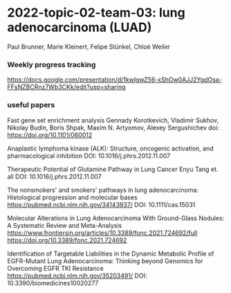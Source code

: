 # 2022-topic-02-team-03: lung adenocarcinoma (LUAD)

Paul Brunner, Marie Kleinert, Felipe Stünkel, Chloé Weiler

### Weekly progress tracking
https://docs.google.com/presentation/d/1kwlgwZ56-xShOw0AJJ2YgdOsa-FFsNZBCRnz7Wb3CKk/edit?usp=sharing

### useful papers
Fast gene set enrichment analysis
Gennady Korotkevich, Vladimir Sukhov, Nikolay Budin, Boris Shpak, Maxim N. Artyomov, Alexey Sergushichev
doi: https://doi.org/10.1101/060012

Anaplastic lymphoma kinase (ALK): Structure, oncogenic activation,
and pharmacological inhibition
DOI: 10.1016/j.phrs.2012.11.007

Therapeutic Potential of Glutamine Pathway in Lung Cancer
Enyu Tang et. all 
DOI: 10.1016/j.phrs.2012.11.007

The nonsmokers' and smokers' pathways in lung adenocarcinoma: Histological progression and molecular bases
https://pubmed.ncbi.nlm.nih.gov/34143937/
DOI: 10.1111/cas.15031

Molecular Alterations in Lung Adenocarcinoma With Ground-Glass Nodules: A Systematic Review and Meta-Analysis
https://www.frontiersin.org/articles/10.3389/fonc.2021.724692/full
https://doi.org/10.3389/fonc.2021.724692

Identification of Targetable Liabilities in the Dynamic Metabolic Profile of EGFR-Mutant Lung Adenocarcinoma: Thinking beyond Genomics for Overcoming EGFR TKI Resistance
https://pubmed.ncbi.nlm.nih.gov/35203491/
DOI: 10.3390/biomedicines10020277
